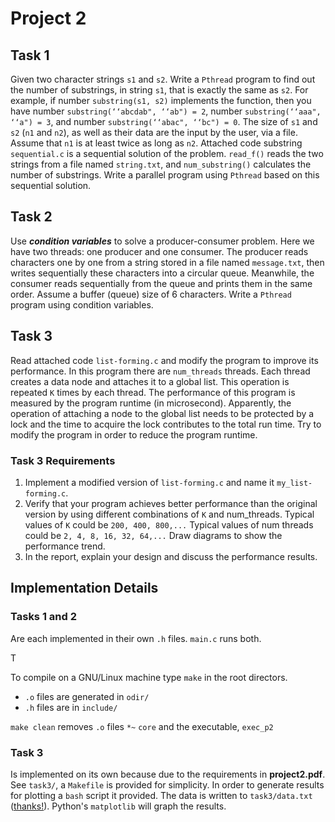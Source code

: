 # Project 2

## Task 1
Given two character strings `s1` and `s2`. Write a `Pthread` program to find out the number of substrings, in string `s1`, that is exactly the same as `s2`. For example, if number `substring(s1,
s2)` implements the function, then you have number `substring(‘‘abcdab", ‘‘ab") = 2`,
number `substring(‘‘aaa", ‘‘a") = 3`, and number `substring(‘‘abac", ‘‘bc") = 0`.
The size of `s1` and `s2` (`n1` and `n2`), as well as their data are the input by the user, via a file.
Assume that `n1` is at least twice as long as `n2`.
Attached code substring `sequential.c` is a sequential solution of the problem. `read_f()`
reads the two strings from a file named `string.txt`, and `num_substring()` calculates the
number of substrings. Write a parallel program using `Pthread` based on this sequential
solution.

## Task 2
Use _**condition variables**_ to solve a producer-consumer problem. Here we have two threads: one producer and one consumer. The producer reads characters one by one from a string stored in a file named `message.txt`, then writes sequentially these characters into a circular queue. Meanwhile, the consumer reads sequentially from the queue and prints them in the
same order. Assume a buffer (queue) size of 6 characters. Write a `Pthread` program using
condition variables.

## Task 3
Read attached code `list-forming.c` and modify the program to improve its performance.
In this program there are `num_threads` threads. Each thread creates a data node and
attaches it to a global list. This operation is repeated `K` times by each thread. The performance of this program is measured by the program runtime (in microsecond). Apparently,
the operation of attaching a node to the global list needs to be protected by a lock and the
time to acquire the lock contributes to the total run time. Try to modify the program in
order to reduce the program runtime.

### Task 3 Requirements
1. Implement a modified version of `list-forming.c` and name it `my_list-forming.c`.
2. Verify that your program achieves better performance than the original version by
using different combinations of `K` and num_threads. Typical values of `K` could be `200,
400, 800,...` Typical values of num threads could be `2, 4, 8, 16, 32, 64,...` Draw
diagrams to show the performance trend.
3. In the report, explain your design and discuss the performance results.



## Implementation Details


### Tasks **1** and **2**  
Are each implemented in their own `.h` files.  `main.c` runs  both.

T


To compile on a GNU/Linux machine type `make` in the root directors.
 - `.o` files are generated in `odir/`
 - `.h` files are in `include/`


`make clean` removes `.o` files `*~` `core` and the executable, `exec_p2`


### Task **3**
Is implemented on its own because due to the requirements in **project2.pdf**.  See `task3/`, a `Makefile` is provided for simplicity.  In order to generate results for plotting a `bash` script it provided.  The data is written to `task3/data.txt` ([thanks!](https://www.cyberciti.biz/faq/bash-script-output/)).  Python's `matplotlib` will graph the results.
